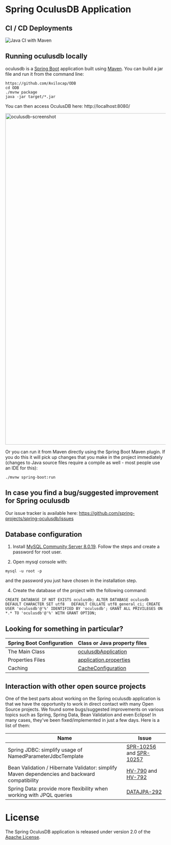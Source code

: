# Spring OculusDB Application 

## CI / CD Deployments
![Java CI with Maven](https://github.com/Avilocap/ODB/workflows/Java%20CI%20with%20Maven/badge.svg?branch=master&event=push)

## Running oculusdb locally
oculusdb is a [Spring Boot](https://spring.io/guides/gs/spring-boot) application built using [Maven](https://spring.io/guides/gs/maven/). You can build a jar file and run it from the command line:


```
https://github.com/Avilocap/ODB
cd ODB
./mvnw package
java -jar target/*.jar
```

You can then access OculusDB here: http://localhost:8080/

<img width="1042" alt="oculusdb-screenshot" src="https://cloud.githubusercontent.com/assets/838318/19727082/2aee6d6c-9b8e-11e6-81fe-e889a5ddfded.png">

Or you can run it from Maven directly using the Spring Boot Maven plugin. If you do this it will pick up changes that you make in the project immediately (changes to Java source files require a compile as well - most people use an IDE for this):

```
./mvnw spring-boot:run
```

## In case you find a bug/suggested improvement for Spring oculusdb
Our issue tracker is available here: https://github.com/spring-projects/spring-oculusdb/issues


## Database configuration
1. Install [MySQL Community Server 8.0.19](https://dev.mysql.com/downloads/mysql/). Follow the steps and create a password for root user.

2. Open mysql console with:

`mysql -u root -p`

 and the password you just have chosen in the installation step.

4. Create the database of the project with the following command:

`CREATE DATABASE IF NOT EXISTS oculusdb;
ALTER DATABASE oculusdb   DEFAULT CHARACTER SET utf8   DEFAULT COLLATE utf8_general_ci;
CREATE USER 'oculusdb'@'%' IDENTIFIED BY 'oculusdb';
GRANT ALL PRIVILEGES ON *.* TO 'oculusdb'@'%' WITH GRANT OPTION;`


## Looking for something in particular?

|Spring Boot Configuration | Class or Java property files  |
|--------------------------|---|
|The Main Class | [oculusdbApplication](https://github.com/spring-projects/spring-oculusdb/blob/master/src/main/java/org/springframework/samples/oculusdb/oculusdbApplication.java) |
|Properties Files | [application.properties](https://github.com/spring-projects/spring-oculusdb/blob/master/src/main/resources) |
|Caching | [CacheConfiguration](https://github.com/spring-projects/spring-oculusdb/blob/master/src/main/java/org/springframework/samples/oculusdb/system/CacheConfiguration.java) |


## Interaction with other open source projects

One of the best parts about working on the Spring oculusdb application is that we have the opportunity to work in direct contact with many Open Source projects. We found some bugs/suggested improvements on various topics such as Spring, Spring Data, Bean Validation and even Eclipse! In many cases, they've been fixed/implemented in just a few days.
Here is a list of them:

| Name | Issue |
|------|-------|
| Spring JDBC: simplify usage of NamedParameterJdbcTemplate | [SPR-10256](https://jira.springsource.org/browse/SPR-10256) and [SPR-10257](https://jira.springsource.org/browse/SPR-10257) |
| Bean Validation / Hibernate Validator: simplify Maven dependencies and backward compatibility |[HV-790](https://hibernate.atlassian.net/browse/HV-790) and [HV-792](https://hibernate.atlassian.net/browse/HV-792) |
| Spring Data: provide more flexibility when working with JPQL queries | [DATAJPA-292](https://jira.springsource.org/browse/DATAJPA-292) |


# License

The Spring OculusDB application is released under version 2.0 of the [Apache License](https://www.apache.org/licenses/LICENSE-2.0).

[spring-oculusdb]: https://github.com/spring-projects/spring-oculusdb
[spring-framework-oculusdb]: https://github.com/spring-oculusdb/spring-framework-oculusdb
[spring-oculusdb-angularjs]: https://github.com/spring-oculusdb/spring-oculusdb-angularjs 
[javaconfig branch]: https://github.com/spring-oculusdb/spring-framework-oculusdb/tree/javaconfig
[spring-oculusdb-angular]: https://github.com/spring-oculusdb/spring-oculusdb-angular
[spring-oculusdb-microservices]: https://github.com/spring-oculusdb/spring-oculusdb-microservices
[spring-oculusdb-reactjs]: https://github.com/spring-oculusdb/spring-oculusdb-reactjs
[spring-oculusdb-graphql]: https://github.com/spring-oculusdb/spring-oculusdb-graphql
[spring-oculusdb-kotlin]: https://github.com/spring-oculusdb/spring-oculusdb-kotlin
[spring-oculusdb-rest]: https://github.com/spring-oculusdb/spring-oculusdb-rest
